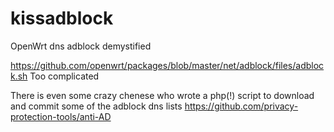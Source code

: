 # kissadblock
OpenWrt dns adblock demystified

https://github.com/openwrt/packages/blob/master/net/adblock/files/adblock.sh
Too complicated

There is even some crazy chenese who wrote a php(!) script to download and commit some of the adblock dns lists
https://github.com/privacy-protection-tools/anti-AD
